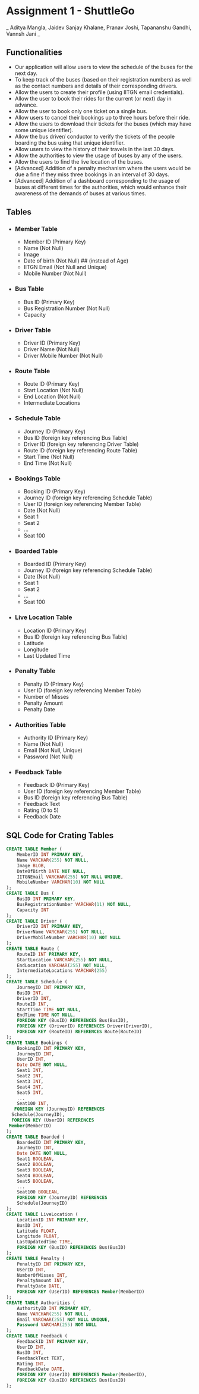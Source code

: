 # Assignment 1 - ShuttleGo
_ Aditya Mangla, Jaidev Sanjay Khalane, Pranav Joshi, Tapananshu Gandhi, Vannsh Jani _

## Functionalities
- Our application will allow users to view the schedule of the buses for the next day.
- To keep track of the buses (based on their registration numbers) as well as the contact numbers and details of their corresponding drivers.
- Allow the users to create their profile (using IITGN email credentials).
- Allow the user to book their rides for the current (or next) day in advance.
- Allow the user to book only one ticket on a single bus.
- Allow users to cancel their bookings up to three hours before their ride.
- Allow the users to download their tickets for the buses (which may have some unique identifier).
- Allow the bus driver/ conductor to verify the tickets of the people boarding the bus using that unique identifier.
- Allow users to view the history of their travels in the last 30 days.
- Allow the authorities to view the usage of buses by any of the users.
- Allow the users to find the live location of the buses.
- [Advanced] Addition of a penalty mechanism where the users would be due a fine if they miss three bookings in an interval of 30 days.
- [Advanced] Addition of a dashboard corresponding to the usage of buses at different times for the authorities, which would enhance their awareness of the demands of buses at various times.

## Tables
- ### Member Table
    - Member ID (Primary Key)
    - Name (Not Null)
    - Image
    - Date of birth (Not Null) ## (instead of Age) 
    - IITGN Email (Not Null and Unique)
    - Mobile Number (Not Null)

- ### Bus Table
    - Bus ID (Primary Key)
    - Bus Registration Number (Not Null)
    - Capacity

- ### Driver Table
    - Driver ID (Primary Key)
    - Driver Name (Not Null)
    - Driver Mobile Number (Not Null)

- ### Route Table
    - Route ID (Primary Key)
    - Start Location (Not Null)
    - End Location (Not Null)
    - Intermediate Locations

- ### Schedule Table
    - Journey ID (Primary Key)
    - Bus ID (foreign key referencing Bus Table)
    - Driver ID (foreign key referencing Driver Table)
    - Route ID (foreign key referencing Route Table)
    - Start Time (Not Null)
    - End Time (Not Null)

- ### Bookings Table
    - Booking ID (Primary Key)
    - Journey ID (foreign key referencing Schedule Table)
    - User ID (foreign key referencing Member Table)
    - Date (Not Null)
    - Seat 1
    - Seat 2
    - ...
    - Seat 100

- ### Boarded Table
    - Boarded ID (Primary Key)
    - Journey ID (foreign key referencing Schedule Table)
    - Date (Not Null)
    - Seat 1
    - Seat 2
    - ...
    - Seat 100

- ### Live Location Table
    - Location ID (Primary Key)
    - Bus ID (foreign key referencing Bus Table)
    - Latitude
    - Longitude
    - Last Updated Time

- ### Penalty Table
    - Penalty ID (Primary Key)
    - User ID (foreign key referencing Member Table)
    - Number of Misses 
    - Penalty Amount
    - Penalty Date

- ### Authorities Table
    - Authority ID (Primary Key)
    - Name (Not Null)
    - Email (Not Null, Unique)
    - Password (Not Null)

- ### Feedback Table
    - Feedback ID (Primary Key)
    - User ID (foreign key referencing Member Table)
    - Bus ID (foreign key referencing Bus Table)
    - Feedback Text
    - Rating (0 to 5)
    - Feedback Date


## SQL Code for Crating Tables 


 ```sql
 CREATE TABLE Member (
     MemberID INT PRIMARY KEY,
     Name VARCHAR(255) NOT NULL,
     Image BLOB,
     DateOfBirth DATE NOT NULL,
     IITGNEmail VARCHAR(255) NOT NULL UNIQUE,
     MobileNumber VARCHAR(10) NOT NULL
 );
 CREATE TABLE Bus (
     BusID INT PRIMARY KEY,
     BusRegistrationNumber VARCHAR(11) NOT NULL,
     Capacity INT
 );
 CREATE TABLE Driver (
     DriverID INT PRIMARY KEY,
     DriverName VARCHAR(255) NOT NULL,
     DriverMobileNumber VARCHAR(10) NOT NULL
 );
 CREATE TABLE Route (
     RouteID INT PRIMARY KEY,
     StartLocation VARCHAR(255) NOT NULL,
     EndLocation VARCHAR(255) NOT NULL,
     IntermediateLocations VARCHAR(255)
 );
 CREATE TABLE Schedule (
     JourneyID INT PRIMARY KEY,
     BusID INT,
     DriverID INT,
     RouteID INT,
     StartTime TIME NOT NULL,
     EndTime TIME NOT NULL,
     FOREIGN KEY (BusID) REFERENCES Bus(BusID),
     FOREIGN KEY (DriverID) REFERENCES Driver(DriverID),
     FOREIGN KEY (RouteID) REFERENCES Route(RouteID)
 );
 CREATE TABLE Bookings (
     BookingID INT PRIMARY KEY,
     JourneyID INT,
     UserID INT,
     Date DATE NOT NULL,
     Seat1 INT,
     Seat2 INT,
     Seat3 INT,
     Seat4 INT,
     Seat5 INT, 
     ...
     Seat100 INT,
    FOREIGN KEY (JourneyID) REFERENCES
   Schedule(JourneyID),
   FOREIGN KEY (UserID) REFERENCES
  Member(MemberID)
 );
 CREATE TABLE Boarded (
     BoardedID INT PRIMARY KEY,
     JourneyID INT,
     Date DATE NOT NULL,
     Seat1 BOOLEAN,
     Seat2 BOOLEAN,
     Seat3 BOOLEAN,
     Seat4 BOOLEAN,
     Seat5 BOOLEAN,
     ...
     Seat100 BOOLEAN,
     FOREIGN KEY (JourneyID) REFERENCES
     Schedule(JourneyID)
 );
 CREATE TABLE LiveLocation (
     LocationID INT PRIMARY KEY,
     BusID INT,
     Latitude FLOAT,
     Longitude FLOAT,
     LastUpdatedTime TIME,
     FOREIGN KEY (BusID) REFERENCES Bus(BusID)
 );
 CREATE TABLE Penalty (
     PenaltyID INT PRIMARY KEY,
     UserID INT,
     NumberOfMisses INT,
     PenaltyAmount INT,
     PenaltyDate DATE,
     FOREIGN KEY (UserID) REFERENCES Member(MemberID)
 );
 CREATE TABLE Authorities (
     AuthorityID INT PRIMARY KEY,
     Name VARCHAR(255) NOT NULL,
     Email VARCHAR(255) NOT NULL UNIQUE,
     Password VARCHAR(255) NOT NULL
 );
 CREATE TABLE Feedback (
     FeedbackID INT PRIMARY KEY,
     UserID INT,
     BusID INT,
     FeedbackText TEXT,
     Rating INT,
     FeedbackDate DATE,
     FOREIGN KEY (UserID) REFERENCES Member(MemberID),
     FOREIGN KEY (BusID) REFERENCES Bus(BusID)
 );
 ```


